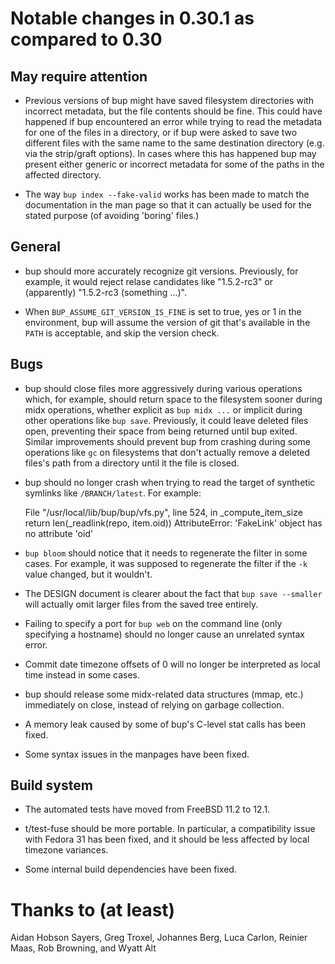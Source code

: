 
Notable changes in 0.30.1 as compared to 0.30
=============================================

May require attention
---------------------

* Previous versions of bup might have saved filesystem directories
  with incorrect metadata, but the file contents should be fine.  This
  could have happened if bup encountered an error while trying to read
  the metadata for one of the files in a directory, or if bup were
  asked to save two different files with the same name to the same
  destination directory (e.g. via the strip/graft options).  In cases
  where this has happened bup may present either generic or incorrect
  metadata for some of the paths in the affected directory.

* The way `bup index --fake-valid` works has been made to match the
  documentation in the man page so that it can actually be used for
  the stated purpose (of avoiding 'boring' files.)

General
-------

* bup should more accurately recognize git versions.  Previously, for
  example, it would reject relase candidates like "1.5.2-rc3"
  or (apparently) "1.5.2-rc3 (something ...)".

* When `BUP_ASSUME_GIT_VERSION_IS_FINE` is set to true, yes or 1 in
  the environment,  bup will assume the version of git that's
  available in the `PATH` is acceptable, and skip the version check.

Bugs
----

* bup should close files more aggressively during various operations
  which, for example, should return space to the filesystem sooner
  during midx operations, whether explicit as `bup midx ...` or
  implicit during other operations like `bup save`.  Previously, it
  could leave deleted files open, preventing their space from being
  returned until bup exited.  Similar improvements should prevent bup
  from crashing during some operations like `gc` on filesystems that
  don't actually remove a deleted files's path from a directory until
  it the file is closed.

* bup should no longer crash when trying to read the target of
  synthetic symlinks like `/BRANCH/latest`.  For example:

    File "/usr/local/lib/bup/bup/vfs.py", line 524, in _compute_item_size
      return len(_readlink(repo, item.oid))
    AttributeError: 'FakeLink' object has no attribute 'oid'

* `bup bloom` should notice that it needs to regenerate the filter in
  some cases.  For example, it was supposed to regenerate the filter
  if the `-k` value changed, but it wouldn't.

* The DESIGN document is clearer about the fact that `bup save
  --smaller` will actually omit larger files from the saved tree
  entirely.

* Failing to specify a port for `bup web` on the command line (only
  specifying a hostname) should no longer cause an unrelated syntax
  error.

* Commit date timezone offsets of 0 will no longer be interpreted
  as local time instead in some cases.

* bup should release some midx-related data structures (mmap, etc.)
  immediately on close, instead of relying on garbage collection.

* A memory leak caused by some of bup's C-level stat calls has been
  fixed.

* Some syntax issues in the manpages have been fixed.

Build system
------------

* The automated tests have moved from FreeBSD 11.2 to 12.1.

* t/test-fuse should be more portable.  In particular, a compatibility
  issue with Fedora 31 has been fixed, and it should be less affected
  by local timezone variances.

* Some internal build dependencies have been fixed.

Thanks to (at least)
====================

Aidan Hobson Sayers, Greg Troxel, Johannes Berg, Luca Carlon, Reinier
Maas, Rob Browning, and Wyatt Alt
